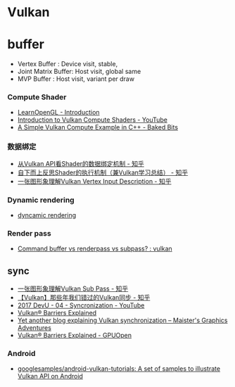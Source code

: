 # Vulkan

# buffer

- Vertex Buffer : Device visit, stable,
- Joint Matrix Buffer: Host visit, global same
- MVP Buffer : Host visit, variant per draw
### Compute Shader

- [LearnOpenGL - Introduction](https://learnopengl.com/Guest-Articles/2022/Compute-Shaders/Introduction)
- [Introduction to Vulkan Compute Shaders - YouTube](https://www.youtube.com/watch?v=KN9nHo9kvZs)
- [A Simple Vulkan Compute Example in C++ - Baked Bits](https://bakedbits.dev/posts/vulkan-compute-example/#binding-buffers-to-memory)

### 数据绑定

* [从Vulkan API看Shader的数据绑定机制 - 知乎](https://zhuanlan.zhihu.com/p/111882744)
* [自下而上反思Shader的执行机制（兼Vulkan学习总结） - 知乎](https://zhuanlan.zhihu.com/p/111577281)
* [一张图形象理解Vulkan Vertex Input Description - 知乎](https://zhuanlan.zhihu.com/p/450157594)

### Dynamic rendering

- [dyncamic rendering](https://lesleylai.info/en/vk-khr-dynamic-rendering/)
### Render pass

- [Command buffer vs renderpass vs subpass? : vulkan](https://www.reddit.com/r/vulkan/comments/5eyctt/command_buffer_vs_renderpass_vs_subpass/)
## sync

* [一张图形象理解Vulkan Sub Pass - 知乎](https://zhuanlan.zhihu.com/p/461097833)
* [【Vulkan】那些年我们错过的Vulkan同步 - 知乎](https://zhuanlan.zhihu.com/p/436033612)
* [2017 DevU - 04 - Syncronization - YouTube](https://www.youtube.com/watch?v=YkJ4hKCPjm0&t=2225s)
* [Vulkan® Barriers Explained](https://gpuopen.com/learn/vulkan-barriers-explained/)
* [Yet another blog explaining Vulkan synchronization – Maister&#39;s Graphics Adventures](http://themaister.net/blog/2019/08/14/yet-another-blog-explaining-vulkan-synchronization/)
* [Vulkan® Barriers Explained - GPUOpen](https://gpuopen.com/learn/vulkan-barriers-explained/)
### Android

- [googlesamples/android-vulkan-tutorials: A set of samples to illustrate Vulkan API on Android](https://github.com/googlesamples/android-vulkan-tutorials)